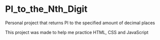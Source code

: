 # PI_to_the_Nth_Digit
Personal project that returns PI to the specified amount of decimal places

This project was made to help me practice HTML, CSS and JavaScript
